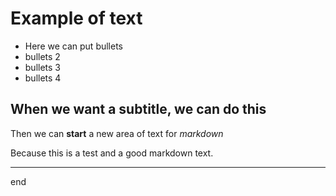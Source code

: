 # Example of text 
* Here we can put bullets
* bullets 2
* bullets 3
* bullets 4

## When we want a subtitle, we can do this

Then we can **start** a new area of text for *markdown*

Because this is a test and a good markdown text.

---
end